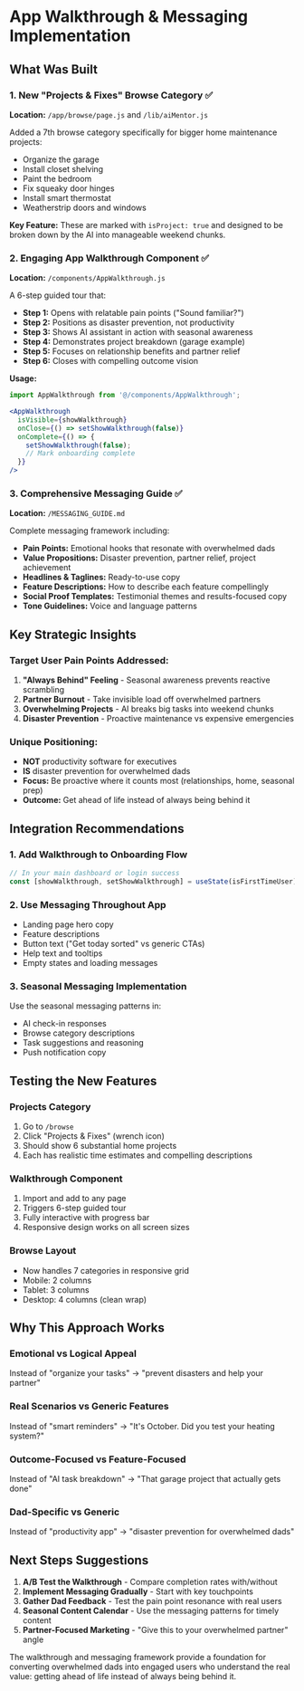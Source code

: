 # App Walkthrough & Messaging Implementation

## What Was Built

### 1. New "Projects & Fixes" Browse Category ✅
**Location:** `/app/browse/page.js` and `/lib/aiMentor.js`

Added a 7th browse category specifically for bigger home maintenance projects:
- Organize the garage
- Install closet shelving  
- Paint the bedroom
- Fix squeaky door hinges
- Install smart thermostat
- Weatherstrip doors and windows

**Key Feature:** These are marked with `isProject: true` and designed to be broken down by the AI into manageable weekend chunks.

### 2. Engaging App Walkthrough Component ✅
**Location:** `/components/AppWalkthrough.js`

A 6-step guided tour that:
- **Step 1:** Opens with relatable pain points ("Sound familiar?")
- **Step 2:** Positions as disaster prevention, not productivity  
- **Step 3:** Shows AI assistant in action with seasonal awareness
- **Step 4:** Demonstrates project breakdown (garage example)
- **Step 5:** Focuses on relationship benefits and partner relief
- **Step 6:** Closes with compelling outcome vision

**Usage:**
```jsx
import AppWalkthrough from '@/components/AppWalkthrough';

<AppWalkthrough 
  isVisible={showWalkthrough} 
  onClose={() => setShowWalkthrough(false)}
  onComplete={() => {
    setShowWalkthrough(false);
    // Mark onboarding complete
  }}
/>
```

### 3. Comprehensive Messaging Guide ✅
**Location:** `/MESSAGING_GUIDE.md`

Complete messaging framework including:
- **Pain Points:** Emotional hooks that resonate with overwhelmed dads
- **Value Propositions:** Disaster prevention, partner relief, project achievement
- **Headlines & Taglines:** Ready-to-use copy
- **Feature Descriptions:** How to describe each feature compellingly  
- **Social Proof Templates:** Testimonial themes and results-focused copy
- **Tone Guidelines:** Voice and language patterns

## Key Strategic Insights

### Target User Pain Points Addressed:
1. **"Always Behind" Feeling** - Seasonal awareness prevents reactive scrambling
2. **Partner Burnout** - Take invisible load off overwhelmed partners
3. **Overwhelming Projects** - AI breaks big tasks into weekend chunks
4. **Disaster Prevention** - Proactive maintenance vs expensive emergencies

### Unique Positioning:
- **NOT** productivity software for executives
- **IS** disaster prevention for overwhelmed dads
- **Focus:** Be proactive where it counts most (relationships, home, seasonal prep)
- **Outcome:** Get ahead of life instead of always being behind it

## Integration Recommendations

### 1. Add Walkthrough to Onboarding Flow
```jsx
// In your main dashboard or login success
const [showWalkthrough, setShowWalkthrough] = useState(isFirstTimeUser);
```

### 2. Use Messaging Throughout App
- Landing page hero copy
- Feature descriptions  
- Button text ("Get today sorted" vs generic CTAs)
- Help text and tooltips
- Empty states and loading messages

### 3. Seasonal Messaging Implementation
Use the seasonal messaging patterns in:
- AI check-in responses
- Browse category descriptions
- Task suggestions and reasoning
- Push notification copy

## Testing the New Features

### Projects Category
1. Go to `/browse`
2. Click "Projects & Fixes" (wrench icon)
3. Should show 6 substantial home projects
4. Each has realistic time estimates and compelling descriptions

### Walkthrough Component
1. Import and add to any page
2. Triggers 6-step guided tour
3. Fully interactive with progress bar
4. Responsive design works on all screen sizes

### Browse Layout
- Now handles 7 categories in responsive grid
- Mobile: 2 columns
- Tablet: 3 columns  
- Desktop: 4 columns (clean wrap)

## Why This Approach Works

### Emotional vs Logical Appeal
Instead of "organize your tasks" → "prevent disasters and help your partner"

### Real Scenarios vs Generic Features  
Instead of "smart reminders" → "It's October. Did you test your heating system?"

### Outcome-Focused vs Feature-Focused
Instead of "AI task breakdown" → "That garage project that actually gets done"

### Dad-Specific vs Generic
Instead of "productivity app" → "disaster prevention for overwhelmed dads"

## Next Steps Suggestions

1. **A/B Test the Walkthrough** - Compare completion rates with/without
2. **Implement Messaging Gradually** - Start with key touchpoints  
3. **Gather Dad Feedback** - Test the pain point resonance with real users
4. **Seasonal Content Calendar** - Use the messaging patterns for timely content
5. **Partner-Focused Marketing** - "Give this to your overwhelmed partner" angle

The walkthrough and messaging framework provide a foundation for converting overwhelmed dads into engaged users who understand the real value: getting ahead of life instead of always being behind it.